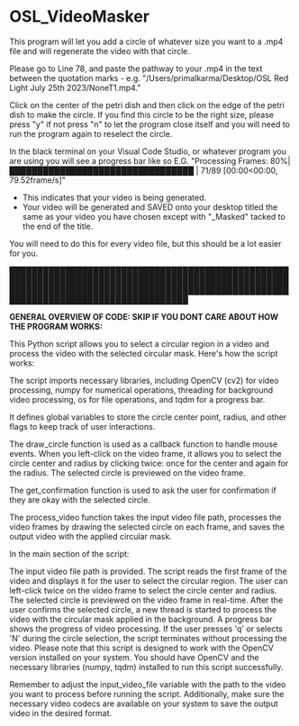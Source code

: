 # OSL_VideoMasker
This program will let you add a circle of whatever size you want to a .mp4 file and will regenerate the video with that circle. 


Please go to Line 78, and paste the pathway to your .mp4 in the text between the quotation marks - e.g. "/Users/primalkarma/Desktop/OSL Red Light July 25th 2023/NoneT1.mp4."

Click on the center of the petri dish and then click on the edge of the petri dish to make the circle. If you find this circle to be the right size, please press "y" if not press "n" to let the program close itself and you will need to run the program again to reselect the circle. 

In the black terminal on your Visual Code Studio, or whatever program you are using you will see a progress bar like so E.G. "Processing Frames:  80%|█████████████████████████████████         | 71/89 [00:00<00:00, 79.52frame/s]" 

- This indicates that your video is being generated.
- Your video will be generated and SAVED onto your desktop titled the same as your video you have chosen except with "_Masked" tacked to the end of the title.

You will need to do this for every video file, but this should be a lot easier for you. 


██████████████████████████████████████████████████████████████████████████████████████████████████████████████████████████████████████████████████████████████████████████████████████

**GENERAL OVERVIEW OF CODE: SKIP IF YOU DONT CARE ABOUT HOW THE PROGRAM WORKS:**

This Python script allows you to select a circular region in a video and process the video with the selected circular mask. Here's how the script works:

The script imports necessary libraries, including OpenCV (cv2) for video processing, numpy for numerical operations, threading for background video processing, os for file operations, and tqdm for a progress bar.

It defines global variables to store the circle center point, radius, and other flags to keep track of user interactions.

The draw_circle function is used as a callback function to handle mouse events. When you left-click on the video frame, it allows you to select the circle center and radius by clicking twice: once for the center and again for the radius. The selected circle is previewed on the video frame.

The get_confirmation function is used to ask the user for confirmation if they are okay with the selected circle.

The process_video function takes the input video file path, processes the video frames by drawing the selected circle on each frame, and saves the output video with the applied circular mask.

In the main section of the script:

The input video file path is provided.
The script reads the first frame of the video and displays it for the user to select the circular region.
The user can left-click twice on the video frame to select the circle center and radius. The selected circle is previewed on the video frame in real-time.
After the user confirms the selected circle, a new thread is started to process the video with the circular mask applied in the background. A progress bar shows the progress of video processing.
If the user presses 'q' or selects 'N' during the circle selection, the script terminates without processing the video.
Please note that this script is designed to work with the OpenCV version installed on your system. You should have OpenCV and the necessary libraries (numpy, tqdm) installed to run this script successfully.

Remember to adjust the input_video_file variable with the path to the video you want to process before running the script. Additionally, make sure the necessary video codecs are available on your system to save the output video in the desired format.


